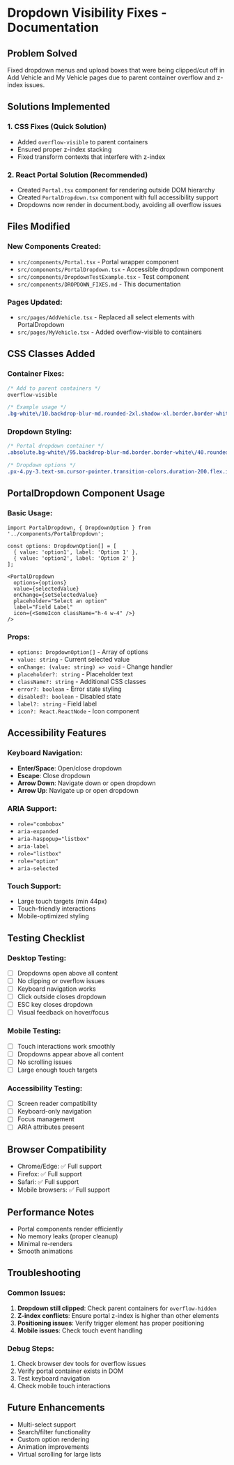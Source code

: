 # Dropdown Visibility Fixes - Documentation

## Problem Solved
Fixed dropdown menus and upload boxes that were being clipped/cut off in Add Vehicle and My Vehicle pages due to parent container overflow and z-index issues.

## Solutions Implemented

### 1. CSS Fixes (Quick Solution)
- Added `overflow-visible` to parent containers
- Ensured proper z-index stacking
- Fixed transform contexts that interfere with z-index

### 2. React Portal Solution (Recommended)
- Created `Portal.tsx` component for rendering outside DOM hierarchy
- Created `PortalDropdown.tsx` component with full accessibility support
- Dropdowns now render in document.body, avoiding all overflow issues

## Files Modified

### New Components Created:
- `src/components/Portal.tsx` - Portal wrapper component
- `src/components/PortalDropdown.tsx` - Accessible dropdown component
- `src/components/DropdownTestExample.tsx` - Test component
- `src/components/DROPDOWN_FIXES.md` - This documentation

### Pages Updated:
- `src/pages/AddVehicle.tsx` - Replaced all select elements with PortalDropdown
- `src/pages/MyVehicle.tsx` - Added overflow-visible to containers

## CSS Classes Added

### Container Fixes:
```css
/* Add to parent containers */
overflow-visible

/* Example usage */
.bg-white\/10.backdrop-blur-md.rounded-2xl.shadow-xl.border.border-white\/20.p-8.overflow-visible
```

### Dropdown Styling:
```css
/* Portal dropdown container */
.absolute.bg-white\/95.backdrop-blur-md.border.border-white\/40.rounded-xl.shadow-xl.z-\[9999\].min-w-\[180px\].max-h-60.overflow-y-auto

/* Dropdown options */
.px-4.py-3.text-sm.cursor-pointer.transition-colors.duration-200.flex.items-center.justify-between.hover:bg-white\/20.hover:text-blue-600
```

## PortalDropdown Component Usage

### Basic Usage:
```tsx
import PortalDropdown, { DropdownOption } from '../components/PortalDropdown';

const options: DropdownOption[] = [
  { value: 'option1', label: 'Option 1' },
  { value: 'option2', label: 'Option 2' }
];

<PortalDropdown
  options={options}
  value={selectedValue}
  onChange={setSelectedValue}
  placeholder="Select an option"
  label="Field Label"
  icon={<SomeIcon className="h-4 w-4" />}
/>
```

### Props:
- `options: DropdownOption[]` - Array of options
- `value: string` - Current selected value
- `onChange: (value: string) => void` - Change handler
- `placeholder?: string` - Placeholder text
- `className?: string` - Additional CSS classes
- `error?: boolean` - Error state styling
- `disabled?: boolean` - Disabled state
- `label?: string` - Field label
- `icon?: React.ReactNode` - Icon component

## Accessibility Features

### Keyboard Navigation:
- **Enter/Space**: Open/close dropdown
- **Escape**: Close dropdown
- **Arrow Down**: Navigate down or open dropdown
- **Arrow Up**: Navigate up or open dropdown

### ARIA Support:
- `role="combobox"`
- `aria-expanded`
- `aria-haspopup="listbox"`
- `aria-label`
- `role="listbox"`
- `role="option"`
- `aria-selected`

### Touch Support:
- Large touch targets (min 44px)
- Touch-friendly interactions
- Mobile-optimized styling

## Testing Checklist

### Desktop Testing:
- [ ] Dropdowns open above all content
- [ ] No clipping or overflow issues
- [ ] Keyboard navigation works
- [ ] Click outside closes dropdown
- [ ] ESC key closes dropdown
- [ ] Visual feedback on hover/focus

### Mobile Testing:
- [ ] Touch interactions work smoothly
- [ ] Dropdowns appear above all content
- [ ] No scrolling issues
- [ ] Large enough touch targets

### Accessibility Testing:
- [ ] Screen reader compatibility
- [ ] Keyboard-only navigation
- [ ] Focus management
- [ ] ARIA attributes present

## Browser Compatibility
- Chrome/Edge: ✅ Full support
- Firefox: ✅ Full support
- Safari: ✅ Full support
- Mobile browsers: ✅ Full support

## Performance Notes
- Portal components render efficiently
- No memory leaks (proper cleanup)
- Minimal re-renders
- Smooth animations

## Troubleshooting

### Common Issues:
1. **Dropdown still clipped**: Check parent containers for `overflow-hidden`
2. **Z-index conflicts**: Ensure portal z-index is higher than other elements
3. **Positioning issues**: Verify trigger element has proper positioning
4. **Mobile issues**: Check touch event handling

### Debug Steps:
1. Check browser dev tools for overflow issues
2. Verify portal container exists in DOM
3. Test keyboard navigation
4. Check mobile touch interactions

## Future Enhancements
- Multi-select support
- Search/filter functionality
- Custom option rendering
- Animation improvements
- Virtual scrolling for large lists
